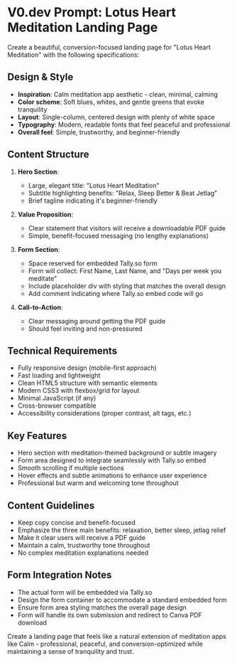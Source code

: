 # V0.dev Prompt: Lotus Heart Meditation Landing Page

Create a beautiful, conversion-focused landing page for "Lotus Heart Meditation" with the following specifications:

## Design & Style
- **Inspiration**: Calm meditation app aesthetic - clean, minimal, calming
- **Color scheme**: Soft blues, whites, and gentle greens that evoke tranquility
- **Layout**: Single-column, centered design with plenty of white space
- **Typography**: Modern, readable fonts that feel peaceful and professional
- **Overall feel**: Simple, trustworthy, and beginner-friendly

## Content Structure
1. **Hero Section**: 
   - Large, elegant title: "Lotus Heart Meditation"
   - Subtitle highlighting benefits: "Relax, Sleep Better & Beat Jetlag"
   - Brief tagline indicating it's beginner-friendly

2. **Value Proposition**:
   - Clear statement that visitors will receive a downloadable PDF guide
   - Simple, benefit-focused messaging (no lengthy explanations)

3. **Form Section**:
   - Space reserved for embedded Tally.so form
   - Form will collect: First Name, Last Name, and "Days per week you meditate"
   - Include placeholder div with styling that matches the overall design
   - Add comment indicating where Tally.so embed code will go

4. **Call-to-Action**:
   - Clear messaging around getting the PDF guide
   - Should feel inviting and non-pressured

## Technical Requirements
- Fully responsive design (mobile-first approach)
- Fast loading and lightweight
- Clean HTML5 structure with semantic elements
- Modern CSS3 with flexbox/grid for layout
- Minimal JavaScript (if any)
- Cross-browser compatible
- Accessibility considerations (proper contrast, alt tags, etc.)

## Key Features
- Hero section with meditation-themed background or subtle imagery
- Form area designed to integrate seamlessly with Tally.so embed
- Smooth scrolling if multiple sections
- Hover effects and subtle animations to enhance user experience
- Professional but warm and welcoming tone throughout

## Content Guidelines
- Keep copy concise and benefit-focused
- Emphasize the three main benefits: relaxation, better sleep, jetlag relief
- Make it clear users will receive a PDF guide
- Maintain a calm, trustworthy tone throughout
- No complex meditation explanations needed

## Form Integration Notes
- The actual form will be embedded via Tally.so
- Design the form container to accommodate a standard embedded form
- Ensure form area styling matches the overall page design
- Form will handle its own submission and redirect to Canva PDF download

Create a landing page that feels like a natural extension of meditation apps like Calm - professional, peaceful, and conversion-optimized while maintaining a sense of tranquility and trust.